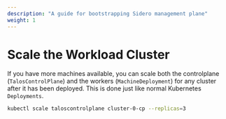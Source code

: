 ```yaml
---
description: "A guide for bootstrapping Sidero management plane"
weight: 1
---
```


# Scale the Workload Cluster

If you have more machines available, you can scale both the controlplane
(`TalosControlPlane`) and the workers (`MachineDeployment`) for any cluster
after it has been deployed.
This is done just like normal Kubernetes `Deployments`.

```bash
kubectl scale taloscontrolplane cluster-0-cp --replicas=3
```
